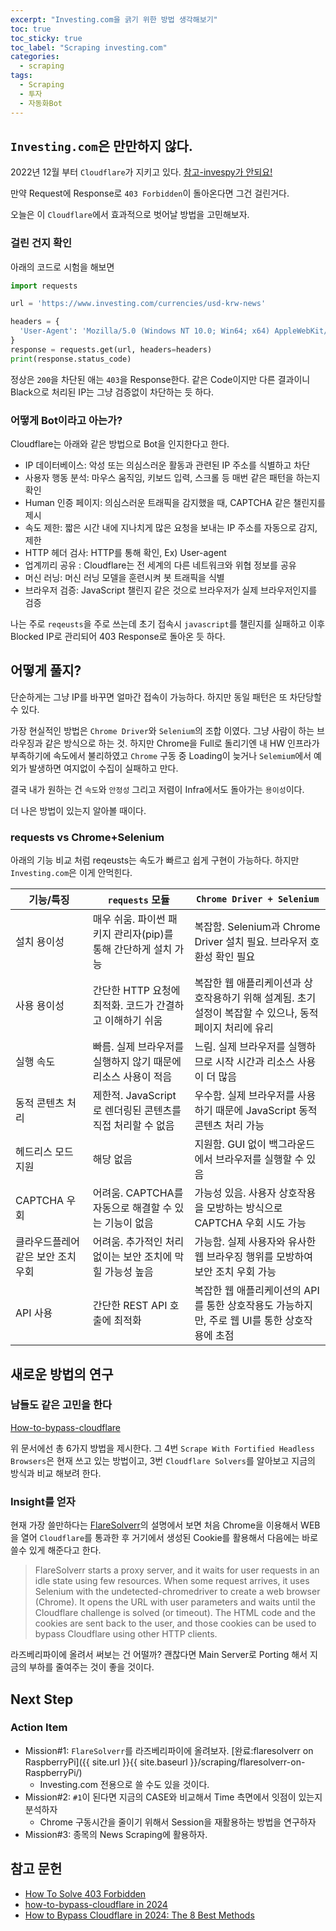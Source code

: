 ```yaml
---
excerpt: "Investing.com을 긁기 위한 방법 생각해보기"
toc: true
toc_sticky: true
toc_label: "Scraping investing.com"
categories:
  - scraping
tags:
  - Scraping
  - 투자
  - 자동화Bot
---
```


## `Investing.com`은 만만하지 않다.

  2022년 12월 부터 `Cloudflare`가 지키고 있다. [참고-invespy가 안되요!](https://github.com/alvarobartt/investiny/issues/73)

  만약 Request에 Response로 `403 Forbidden`이 돌아온다면 그건 걸린거다.
  
  오늘은 이 `Cloudflare`에서 효과적으로 벗어날 방법을 고민해보자.

### 걸린 건지 확인

  아래의 코드로 시험을 해보면

```python
import requests

url = 'https://www.investing.com/currencies/usd-krw-news'

headers = {
  'User-Agent': 'Mozilla/5.0 (Windows NT 10.0; Win64; x64) AppleWebKit/537.36 (KHTML, like Gecko) Chrome/58.0.3029.110 Safari/537.3'
}
response = requests.get(url, headers=headers)
print(response.status_code)
```

 정상은 `200`을 차단된 애는 `403`을 Response한다. 같은 Code이지만 다른 결과이니 Black으로 처리된 IP는 그냥 검증없이 차단하는 듯 하다.

### 어떻게 Bot이라고 아는가?

Cloudflare는 아래와 같은 방법으로 Bot을 인지한다고 한다.

- IP 데이터베이스: 악성 또는 의심스러운 활동과 관련된 IP 주소를 식별하고 차단
- 사용자 행동 분석: 마우스 움직임, 키보드 입력, 스크롤 등 매번 같은 패턴을 하는지 확인
- Human 인증 페이지: 의심스러운 트래픽을 감지했을 때, CAPTCHA 같은 챌린지를 제시
- 속도 제한: 짧은 시간 내에 지나치게 많은 요청을 보내는 IP 주소를 자동으로 감지, 제한
- HTTP 헤더 검사: HTTP를 통해 확인, Ex) User-agent
- 업계끼리 공유 : Cloudflare는 전 세계의 다른 네트워크와 위협 정보를 공유
- 머신 러닝: 머신 러닝 모델을 훈련시켜 봇 트래픽을 식별
- 브라우저 검증: JavaScript 챌린지 같은 것으로 브라우저가 실제 브라우저인지를 검증

나는 주로 `reqeusts`을 주로 쓰는데 초기 접속시 `javascript`를 챌린지를 실패하고 이후 Blocked IP로 관리되어 403 Response로 돌아온 듯 하다.

## 어떻게 풀지?

단순하게는 그냥 IP를 바꾸면 얼마간 접속이 가능하다. 하지만 동일 패턴은 또 차단당할 수 있다.

가장 현실적인 방법은 `Chrome Driver`와 `Selenium`의 조합 이였다. 그냥 사람이 하는 브라우징과 같은 방식으로 하는 것. 하지만 Chrome을 Full로 돌리기엔 내 HW 인프라가 부족하기에 속도에서 불리하였고 `Chrome` 구동 중 Loading이 늦거나 `Selemium`에서 예외가 발생하면 여지없이 수집이 실패하고 만다.

 결국 내가 원하는 건 `속도`와 `안정성` 그리고 저렴이 Infra에서도 돌아가는 `용이성`이다.

 더 나은 방법이 있는지 알아볼 때이다.

### requests vs Chrome+Selenium

아래의 기능 비교 처럼 reqeusts는 속도가 빠르고 쉽게 구현이 가능하다. 하지만 `Investing.com`은 이게 안먹힌다.

| 기능/특징 | `requests` 모듈 | `Chrome Driver + Selenium` |
|-----------|----------------|-----------------------------|
| 설치 용이성 | 매우 쉬움. 파이썬 패키지 관리자(pip)를 통해 간단하게 설치 가능 | 복잡함. Selenium과 Chrome Driver 설치 필요. 브라우저 호환성 확인 필요 |
| 사용 용이성 | 간단한 HTTP 요청에 최적화. 코드가 간결하고 이해하기 쉬움 | 복잡한 웹 애플리케이션과 상호작용하기 위해 설계됨. 초기 설정이 복잡할 수 있으나, 동적 페이지 처리에 유리 |
| 실행 속도 | 빠름. 실제 브라우저를 실행하지 않기 때문에 리소스 사용이 적음 | 느림. 실제 브라우저를 실행하므로 시작 시간과 리소스 사용이 더 많음 |
| 동적 콘텐츠 처리 | 제한적. JavaScript로 렌더링된 콘텐츠를 직접 처리할 수 없음 | 우수함. 실제 브라우저를 사용하기 때문에 JavaScript 동적 콘텐츠 처리 가능 |
| 헤드리스 모드 지원 | 해당 없음 | 지원함. GUI 없이 백그라운드에서 브라우저를 실행할 수 있음 |
| CAPTCHA 우회 | 어려움. CAPTCHA를 자동으로 해결할 수 있는 기능이 없음 | 가능성 있음. 사용자 상호작용을 모방하는 방식으로 CAPTCHA 우회 시도 가능 |
| 클라우드플레어 같은 보안 조치 우회 | 어려움. 추가적인 처리 없이는 보안 조치에 막힐 가능성 높음 | 가능함. 실제 사용자와 유사한 웹 브라우징 행위를 모방하여 보안 조치 우회 가능 |
| API 사용 | 간단한 REST API 호출에 최적화 | 복잡한 웹 애플리케이션의 API를 통한 상호작용도 가능하지만, 주로 웹 UI를 통한 상호작용에 초점 |

## 새로운 방법의 연구

### 남들도 같은 고민을 한다

 [How-to-bypass-cloudflare](https://scrapeops.io/web-scraping-playbook/how-to-bypass-cloudflare/)

 위 문서에선 총 6가지 방법을 제시한다. 그 4번 `Scrape With Fortified Headless Browsers`은 현재 쓰고 있는 방법이고, 3번 `Cloudflare Solvers`를 알아보고 지금의 방식과 비교 해보려 한다.

### Insight를 얻자

 현재 가장 쓸만하다는 [FlareSolverr](https://github.com/FlareSolverr/FlareSolverr)의 설명에서 보면 처음 Chrome을 이용해서 WEB을 열어 `Cloudflare`를 통과한 후 거기에서 생성된 Cookie를 활용해서 다음에는 바로 쓸수 있게 해준다고 한다.

 > FlareSolverr starts a proxy server, and it waits for user requests in an idle state using few resources. When some request arrives, it uses Selenium with the undetected-chromedriver to create a web browser (Chrome). It opens the URL with user parameters and waits until the Cloudflare challenge is solved (or timeout). The HTML code and the cookies are sent back to the user, and those cookies can be used to bypass Cloudflare using other HTTP clients.

라즈베리파이에 올려서 써보는 건 어떨까? 괜찮다면 Main Server로 Porting 해서 지금의 부하를 줄여주는 것이 좋을 것이다. 

## Next Step

### Action Item

- Mission#1: `FlareSolverr`를 라즈베리파이에 올려보자. [완료:flaresolverr on RaspberryPi]({{ site.url }}{{ site.baseurl }}/scraping/flaresolverr-on-RaspberryPi/)
  - Investing.com 전용으로 쓸 수도 있을 것이다.
- Mission#2: `#1`이 된다면 지금의 CASE와 비교해서 Time 측면에서 잇점이 있는지 분석하자
  - Chrome 구동시간을 줄이기 위해서 Session을 재활용하는 방법을 연구하자
- Mission#3: 종목의 News Scraping에 활용하자.

## 참고 문헌

- [How To Solve 403 Forbidden](https://scrapeops.io/web-scraping-playbook/403-forbidden-error-web-scraping/)
- [how-to-bypass-cloudflare in 2024](https://scrapeops.io/web-scraping-playbook/how-to-bypass-cloudflare/)
- [How to Bypass Cloudflare in 2024: The 8 Best Methods](https://www.zenrows.com/blog/bypass-cloudflare)